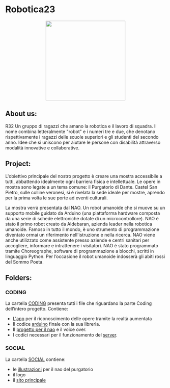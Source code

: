 # Robotica23
<p align="center">
  <img width="250" height="250" src="https://github.com/R32team/Robotica23/blob/main/social/website_main/images/R32-logo.ico">
</p>

## About us:

R32 Un gruppo di ragazzi che amano la robotica e il lavoro di squadra. Il nome combina letteralmente "robot" e i numeri tre e due, che denotano rispettivamente i ragazzi delle scuole superiori e gli studenti del secondo anno. Idee che si uniscono per aiutare le persone con disabilità attraverso modalità innovative e collaborative.

## Project:

L'obiettivo principale del nostro progetto è creare una mostra accessibile a tutti, abbattendo idealmente ogni barriera fisica e intellettuale.
Le opere in mostra sono legate a un tema comune: il Purgatorio di Dante. Castel San Pietro, sulle colline veronesi, si è rivelata la sede ideale per mostre, aprendo per la prima volta le sue porte ad eventi culturali.

La mostra verrà presentata dal NAO. Un robot umanoide che si muove su un supporto mobile guidato da Arduino (una piattaforma hardware composta da una serie di schede elettroniche dotate di un microcontrollore). 
NAO è stato il primo robot creato da Aldebaran, azienda leader nella robotica umanoide. Famoso in tutto il mondo, è uno strumento di programmazione diventato ormai un riferimento nell'istruzione e nella ricerca.
NAO viene anche utilizzato come assistente presso aziende e centri sanitari per accogliere, informare e intrattenere i visitatori. NAO è stato programmato tramite Choreographe, software di programmazione a blocchi, scritti in linguaggio Python.
Per l’occasione il robot umanoide indosserà gli abiti rossi del Sommo Poeta.

## Folders:

### CODING

La cartella [CODING](https://github.com/R32team/Robotica23/tree/main/coding) presenta tutti i file che riguardano la parte Coding dell'intero progetto.
Contiene:
- [L'app](https://github.com/R32team/Robotica23/tree/main/coding/app_controller) per il riconoscimento delle opere tramite la realtà aumentata
- Il codice [arduino](https://github.com/R32team/Robotica23/tree/main/coding/arduino_finale) finale con la sua libreria.
- Il [progetto per il nao](https://github.com/R32team/Robotica23/tree/main/coding/nao_project) e il voice over.
- I codici necessari per il funzionamento del [server](https://github.com/R32team/Robotica23/tree/main/coding/server_paintings).

### SOCIAL

La cartella [SOCIAL](https://github.com/R32team/Robotica23/tree/main/social) contiene:
- le [illustrazioni](https://github.com/R32team/Robotica23/tree/main/social/asset_purgatorio) per il nao del purgatorio  
- il logo
- il [sito principale](https://r32.altervista.org/)

